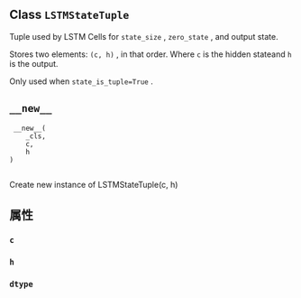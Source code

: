 

## Class  `LSTMStateTuple` 
Tuple used by LSTM Cells for  `state_size` ,  `zero_state` , and output state.

Stores two elements:  `(c, h)` , in that order. Where  `c`  is the hidden stateand  `h`  is the output.

Only used when  `state_is_tuple=True` .

##  `__new__` 


```
 __new__(
    _cls,
    c,
    h
)
 
```

Create new instance of LSTMStateTuple(c, h)

## 属性


###  `c` 


###  `h` 


###  `dtype` 
